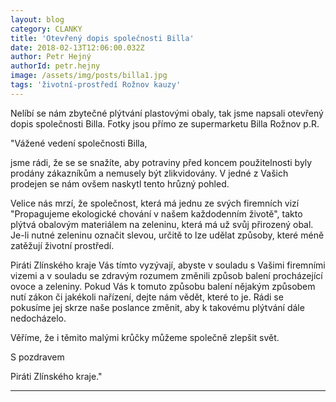 ```yaml
---
layout: blog
category: CLANKY
title: 'Otevřený dopis společnosti Billa'
date: 2018-02-13T12:06:00.032Z
author: Petr Hejný
authorId: petr.hejny
image: /assets/img/posts/billa1.jpg
tags: 'životní-prostředí Rožnov kauzy'
---
```

Nelíbí se nám zbytečné plýtvání plastovými obaly, tak jsme napsali otevřený dopis společnosti Billa. Fotky jsou přímo ze supermarketu Billa Rožnov p.R.

"Vážené vedení společnosti Billa,

jsme rádi, že se se snažíte, aby potraviny před koncem použitelnosti byly prodány zákazníkům a nemusely být zlikvidovány. V jedné z Vašich prodejen se nám ovšem naskytl tento hrůzný pohled.

Velice nás mrzí, že společnost, která má jednu ze svých firemních vizí "Propagujeme ekologické chování v našem každodenním životě", takto plýtvá obalovým materiálem na zeleninu, která má už svůj přirozený obal. Je-li nutné zeleninu označit slevou, určitě to lze udělat způsoby, které méně zatěžují životní prostředí.

Piráti Zlínského kraje Vás tímto vyzývají, abyste v souladu s Vašimi firemními vizemi a v souladu se zdravým rozumem změnili způsob balení procházející ovoce a zeleniny. Pokud Vás k tomuto způsobu balení nějakým způsobem nutí zákon či jakékoli nařízení, dejte nám vědět, které to je. Rádi se pokusíme jej skrze naše poslance změnit, aby k takovému plýtvání dále nedocházelo.

Věříme, že i těmito malými krůčky můžeme společně zlepšit svět.

S pozdravem

Piráti Zlínského kraje."

- - -
